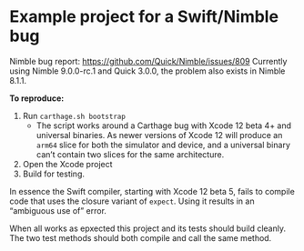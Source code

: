 # Example project for a Swift/Nimble bug

Nimble bug report: https://github.com/Quick/Nimble/issues/809
Currently using Nimble 9.0.0-rc.1 and Quick 3.0.0, the problem also exists in Nimble 8.1.1.

**To reproduce:**

1. Run `carthage.sh bootstrap`
    - The script works around a Carthage bug with Xcode 12 beta 4+ and universal binaries. As newer versions of Xcode 12 will produce an `arm64` slice for both the simulator and device, and a universal binary can’t contain two slices for the same architecture.
2. Open the Xcode project
3. Build for testing.

In essence the Swift compiler, starting with Xcode 12 beta 5, fails to compile code that uses the closure variant of `expect`. Using it results in an “ambiguous use of” error.

When all works as epxected this project and its tests should build cleanly. The two test methods should both compile and call the same method.
